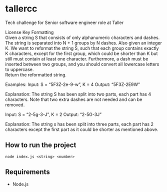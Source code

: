 # tallercc
Tech challenge for Senior software engineer role at Taller

License Key Formatting														
Given a string S that consists of only alphanumeric characters and dashes. The string is separated into N + 1 groups by N dashes. Also given an integer K. We want to reformat the string S, such that each group contains exactly K characters, except for the first group, which could be shorter than K but still must contain at least one character. Furthermore, a dash must be inserted between two groups, and you should convert all lowercase letters to uppercase.																				
Return the reformatted string.

Examples:											Input: S = “5F3Z-2e-9-w”, K = 4								Output: “5F3Z-2E9W”														

Explanation: The string S has been split into two parts, each part has 4 characters.	Note that two extra dashes are not needed and can be removed.														

Input: S = “2-5g-3-J”, K = 2									Output: “2-5G-3J”														

Explanation: The string s has been split into three parts, each part has 2 characters except the first part as it could be shorter as mentioned above.

## How to run the project

```node index.js <string> <number>```

## Requirements

- Node.js

